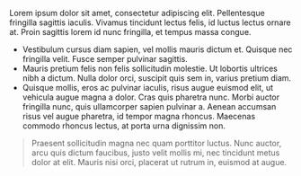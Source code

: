 Lorem ipsum dolor sit amet, consectetur adipiscing elit. Pellentesque fringilla sagittis iaculis. Vivamus tincidunt lectus felis, id luctus lectus ornare at. Proin sagittis lorem id nunc fringilla, et tempus massa congue.   

- Vestibulum cursus diam sapien, vel mollis mauris dictum et. Quisque nec fringilla velit. Fusce semper pulvinar sagittis.
- Mauris pretium felis non felis sollicitudin molestie. Ut lobortis ultrices nibh a dictum. Nulla dolor orci, suscipit quis sem in, varius pretium diam.
- Quisque mollis, eros ac pulvinar iaculis, risus augue euismod elit, ut vehicula augue magna a dolor. Cras quis pharetra nunc. Morbi auctor fringilla nunc, quis ullamcorper sapien pulvinar a. Aenean accumsan risus vel augue pharetra, id tempor magna rhoncus. Maecenas commodo rhoncus lectus, at porta urna dignissim non.

> Praesent sollicitudin magna nec quam porttitor luctus. 
> Nunc auctor, arcu quis dictum faucibus, justo velit mollis mi, nec tincidunt metus dolor at elit. 
> Mauris nisi orci, placerat ut rutrum in, euismod at augue. 
